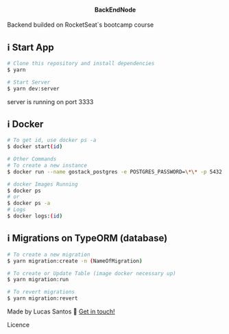 <h4 align="center">
  BackEndNode
</h4>
<p>
  Backend builded on RocketSeat`s bootcamp course
</p>

## :information_source: Start App

```bash
# Clone this repository and install dependencies
$ yarn

# Start Server
$ yarn dev:server
```
<p>
server is running on port 3333
<p>

## :information_source: Docker 
```bash
# To get id, use docker ps -a
$ docker start(id)

# Other Commands
# To create a new instance
$ docker run --name gostack_postgres -e POSTGRES_PASSWORD=\*\* -p 5432:5432 -d postgres

# docker Images Running
$ docker ps
# or
$ docker ps -a
# Logs
$ docker logs:(id)
```

## :information_source: Migrations on TypeORM (database)
```bash
# To create a new migration
$ yarn migration:create -n (NameOfMigration)

# To create or Update Table (image docker necessary up)
$ yarn migration:run

# To revert migrations
$ yarn migration:revert
```

Made by Lucas Santos :wave: [Get in touch!](https://www.linkedin.com/in/lucasmk/)


Licence
